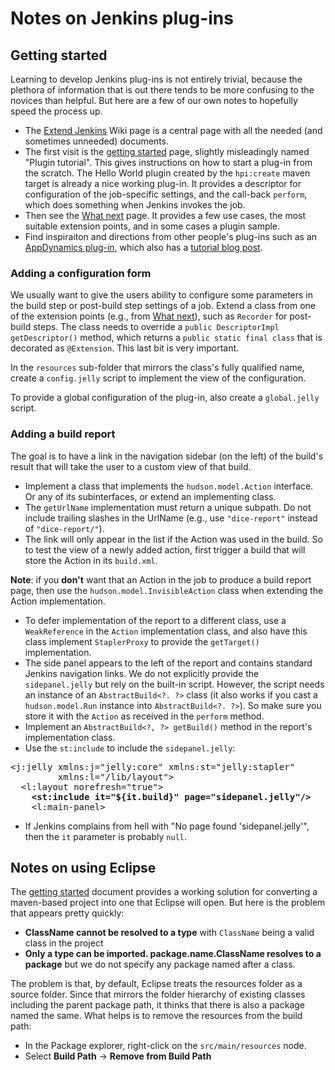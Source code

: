 Notes on Jenkins plug-ins
=========================

## Getting started

Learning to develop Jenkins plug-ins is not entirely trivial, because the
plethora of information that is out there tends to be more confusing to the
novices than helpful. But here are a few of our own notes to hopefully speed
the process up.

* The [Extend Jenkins] Wiki page is a central page with all the needed (and
  sometimes unneeded) documents.
* The first visit is the [getting started][Plugin tutorial 1] page, slightly
  misleadingly named "Plugin tutorial". This gives instructions on how to start
  a plug-in from the scratch. The Hello World plugin created by the
  `hpi:create` maven target is already a nice working plug-in. It provides
  a descriptor for configuration of the job-specific settings, and the
  call-back `perform`, which does something when Jenkins invokes the job.
* Then see the [What next] page. It provides a few use cases, the most suitable
  extension points, and in some cases a plugin sample.
* Find inspiraiton and directions from other people's plug-ins such as an
  [AppDynamics plug-in][AppDynamics git repo], which also has a
  [tutorial blog post][AppDynamics tutorial].

[Extend Jenkins]:https://wiki.jenkins-ci.org/display/JENKINS/Extend+Jenkins
[Plugin tutorial 1]:https://wiki.jenkins-ci.org/display/JENKINS/Plugin+tutorial
[What next]:https://wiki.jenkins-ci.org/display/JENKINS/Plugin+Cookbook
[AppDynamics tutorial]:https://blog.codecentric.de/en/2013/02/tutorial-jenkins-plugin-development/
[AppDynamics git repo]:https://github.com/jenkinsci/appdynamics-plugin

### Adding a configuration form

We usually want to give the users ability to configure some parameters in the
build step or post-build step settings of a job. Extend a class from one of the
extension points (e.g., from [What next]), such as `Recorder` for post-build
steps. The class needs to override a `public DescriptorImpl getDescriptor()`
method, which returns a `public static final class` that is decorated as
`@Extension`. This last bit is very important.

In the `resources` sub-folder that mirrors the class's fully qualified name,
create a `config.jelly` script to implement the view of the configuration.

To provide a global configuration of the plug-in, also create a `global.jelly`
script.

### Adding a build report

The goal is to have a link in the navigation sidebar (on the left) of the
build's result that will take the user to a custom view of that build.

* Implement a class that implements the `hudson.model.Action` interface. Or
  any of its subinterfaces, or extend an implementing class.
* The `getUrlName` implementation must return a unique subpath. Do not include
  trailing slashes in the UrlName (e.g., use `"dice-report"` instead of
  `"dice-report/"`).
* The link will only appear in the list if the Action was used in the build.
  So to test the view of a newly added action, first trigger a build that will
  store the Action in its `build.xml`.

**Note**: if you **don't** want that an Action in the job to produce a build
report page, then use the `hudson.model.InvisibleAction` class when extending
the Action implementation. 

* To defer implementation of the report to a different class, use a
  `WeakReference` in the `Action` implementation class, and also have this
  class implement `StaplerProxy` to provide the `getTarget()` implementation.
* The side panel appears to the left of the report and contains standard
  Jenkins navigation links. We do not explicitly provide the `sidepanel.jelly`
  but rely on the built-in script. However, the script needs an instance
  of an `AbstractBuild<?. ?>` class (it also works if you cast a
  `hudson.model.Run` instance into `AbstractBuild<?. ?>`). So make sure you
  store it with the `Action` as received in the `perform` method.
* Implement an `AbstractBuild<?, ?> getBuild()` method in the report's
  implementation class.
* Use the `st:include` to include the `sidepanel.jelly`:

<pre>
&lt;j:jelly xmlns:j="jelly:core" xmlns:st="jelly:stapler"
         xmlns:l="/lib/layout"&gt;
  &lt;l:layout norefresh="true"&gt;
    <b>&lt;st:include it="${it.build}" page="sidepanel.jelly"/&gt;</b>
    &lt;l:main-panel&gt;
</pre>

* If Jenkins complains from hell with "No page found 'sidepanel.jelly'", then
  the `it` parameter is probably `null`.

## Notes on using Eclipse

The [getting started][Plugin tutorial 1] document provides a working solution
for converting a maven-based project into one that Eclipse will open. But here
is the problem that appears pretty quickly:

* **ClassName cannot be resolved to a type** with `ClassName` being a valid
  class in the project
* **Only a type can be imported. package.name.ClassName resolves to a package**
  but we do not specify any package named after a class.

The problem is that, by default, Eclipse treats the resources folder as a
source folder. Since that mirrors the folder hierarchy of existing classes
including the parent package path, it thinks that there is also a package named
the same. What helps is to remove the resources from the build path:

* In the Package explorer, right-click on the `src/main/resources` node.
* Select **Build Path** -> **Remove from Build Path**
